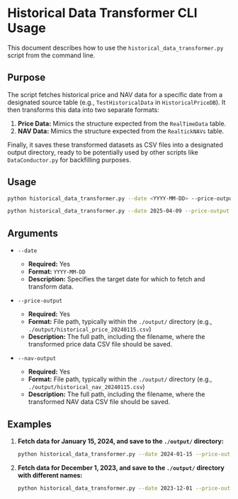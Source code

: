 # Historical Data Transformer CLI Usage

This document describes how to use the `historical_data_transformer.py` script from the command line.

## Purpose

The script fetches historical price and NAV data for a specific date from a designated source table (e.g., `TestHistoricalData` in `HistoricalPriceDB`). It then transforms this data into two separate formats:

1.  **Price Data:** Mimics the structure expected from the `RealTimeData` table.
2.  **NAV Data:** Mimics the structure expected from the `RealtickNAVs` table.

Finally, it saves these transformed datasets as CSV files into a designated output directory, ready to be potentially used by other scripts like `DataConductor.py` for backfilling purposes.

## Usage

```bash
python historical_data_transformer.py --date <YYYY-MM-DD> --price-output <path/to/output.csv> --nav-output <path/to/output.csv>

python historical_data_transformer.py --date 2025-04-09 --price-output ./output/price_file_2025_04_09.csv --nav-output ./output/nav_file_2025_04_09.csv
```

## Arguments

*   `--date`
    *   **Required:** Yes
    *   **Format:** `YYYY-MM-DD`
    *   **Description:** Specifies the target date for which to fetch and transform data.

*   `--price-output`
    *   **Required:** Yes
    *   **Format:** File path, typically within the `./output/` directory (e.g., `./output/historical_price_20240115.csv`)
    *   **Description:** The full path, including the filename, where the transformed price data CSV file should be saved.

*   `--nav-output`
    *   **Required:** Yes
    *   **Format:** File path, typically within the `./output/` directory (e.g., `./output/historical_nav_20240115.csv`)
    *   **Description:** The full path, including the filename, where the transformed NAV data CSV file should be saved.

## Examples

1.  **Fetch data for January 15, 2024, and save to the `./output/` directory:**

    ```bash
    python historical_data_transformer.py --date 2024-01-15 --price-output ./output/historical_price_20240115.csv --nav-output ./output/historical_nav_20240115.csv
    ```

2.  **Fetch data for December 1, 2023, and save to the `./output/` directory with different names:**

    ```bash
    python historical_data_transformer.py --date 2023-12-01 --price-output ./output/price_data_20231201.csv --nav-output ./output/nav_data_20231201.csv
    ``` 